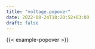 ```yaml
---
title: "voltage.popover"
date: 2022-08-24T18:20:52+03:00
draft: false
---
```


{{< example-popover >}}
